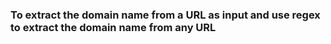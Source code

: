 ### To extract the domain name from a URL as input and use regex to extract the domain name from any URL
